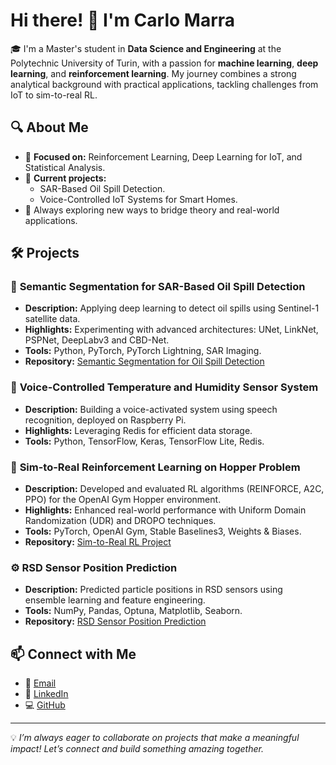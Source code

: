 <!--
**CarloMarra/CarloMarra** is a ✨ _special_ ✨ repository because its `README.md` (this file) appears on your GitHub profile.

Here are some ideas to get you started:

- 🔭 I’m currently working on ...
- 🌱 I’m currently learning ...
- 👯 I’m looking to collaborate on ...
- 🤔 I’m looking for help with ...
- 💬 Ask me about ...
- 📫 How to reach me: ...
- 😄 Pronouns: ...
- ⚡ Fun fact: ...
-->

# Hi there! 👋 I'm Carlo Marra

🎓 I'm a Master's student in **Data Science and Engineering** at the Polytechnic University of Turin, with a passion for **machine learning**, **deep learning**, and **reinforcement learning**. My journey combines a strong analytical background with practical applications, tackling challenges from IoT to sim-to-real RL.

## 🔍 About Me
- 🧠 **Focused on:** Reinforcement Learning, Deep Learning for IoT, and Statistical Analysis.
- 🚀 **Current projects:** 
  - SAR-Based Oil Spill Detection.
  - Voice-Controlled IoT Systems for Smart Homes.
- 🌱 Always exploring new ways to bridge theory and real-world applications.

## 🛠️ Projects
### 🌊 **Semantic Segmentation for SAR-Based Oil Spill Detection**
- **Description:** Applying deep learning to detect oil spills using Sentinel-1 satellite data.
- **Highlights:** Experimenting with advanced architectures: UNet, LinkNet, PSPNet, DeepLabv3 and CBD-Net.
- **Tools:** Python, PyTorch, PyTorch Lightning, SAR Imaging.
- **Repository:** [Semantic Segmentation for Oil Spill Detection](https://github.com/adsp-polito/2024-P11-SAR.git)

### 🎤 **Voice-Controlled Temperature and Humidity Sensor System**
- **Description:** Building a voice-activated system using speech recognition, deployed on Raspberry Pi.
- **Highlights:** Leveraging Redis for efficient data storage.
- **Tools:** Python, TensorFlow, Keras, TensorFlow Lite, Redis.

### 🏃 **Sim-to-Real Reinforcement Learning on Hopper Problem**
- **Description:** Developed and evaluated RL algorithms (REINFORCE, A2C, PPO) for the OpenAI Gym Hopper environment.
- **Highlights:** Enhanced real-world performance with Uniform Domain Randomization (UDR) and DROPO techniques.
- **Tools:** PyTorch, OpenAI Gym, Stable Baselines3, Weights & Biases.
- **Repository:** [Sim-to-Real RL Project](https://github.com/CarloMarra/TT_RLProject_2024.git)

### ⚙️ **RSD Sensor Position Prediction**
- **Description:** Predicted particle positions in RSD sensors using ensemble learning and feature engineering.
- **Tools:** NumPy, Pandas, Optuna, Matplotlib, Seaborn.
- **Repository:** [RSD Sensor Position Prediction](https://github.com/CarloMarra/rsd-sensor-prediction.git)

## 📫 Connect with Me
- 💌 [Email](mailto:marra.carlo@outlook.com)
- 💼 [LinkedIn](https://linkedin.com/in/carlomarra)
- 💻 [GitHub](https://github.com/CarloMarra)

---

💡 *I’m always eager to collaborate on projects that make a meaningful impact! Let’s connect and build something amazing together.*
